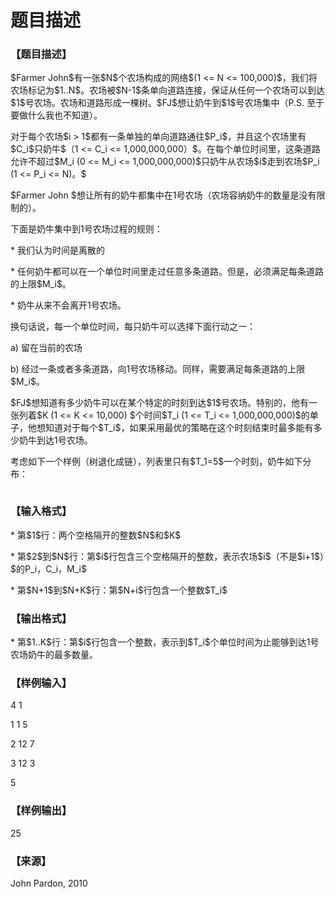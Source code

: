 # 题目描述


<h3>
【题目描述】
</h3>
<p>
$Farmer John$有一张$N$个农场构成的网络$(1 &lt;= N &lt;= 100,000)$，我们将农场标记为$1..N$。农场被$N-1$条单向道路连接，保证从任何一个农场可以到达$1$号农场。农场和道路形成一棵树。$FJ$想让奶牛到$1$号农场集中（P.S. 至于要做什么我也不知道）。 
</p>
<p>
对于每个农场$i &gt; 1$都有一条单独的单向道路通往$P_i$，并且这个农场里有$C_i$只奶牛$（1 &lt;= C_i &lt;= 1,000,000,000）$。在每个单位时间里，这条道路允许不超过$M_i (0 &lt;= M_i &lt;= 1,000,000,000)$只奶牛从农场$i$走到农场$P_i (1 &lt;= P_i &lt;= N)。$ 
</p>
<p>
$Farmer John $想让所有的奶牛都集中在1号农场（农场容纳奶牛的数量是没有限制的）。 
</p>
<p>
下面是奶牛集中到1号农场过程的规则： 
</p>
<p>
* 我们认为时间是离散的 
</p>
<p>
* 任何奶牛都可以在一个单位时间里走过任意多条道路。但是，必须满足每条道路的上限$M_i$。 
</p>
<p>
* 奶牛从来不会离开1号农场。 
</p>
<p>
换句话说，每一个单位时间，每只奶牛可以选择下面行动之一： 
</p>
<p>
a) 留在当前的农场 
</p>
<p>
b) 经过一条或者多条道路，向1号农场移动。同样，需要满足每条道路的上限$M_i$。 
</p>
<p>
$FJ$想知道有多少奶牛可以在某个特定的时刻到达$1$号农场。特别的，他有一张列着$K (1 &lt;= K &lt;= 10,000) $个时间$T_i (1 &lt;= T_i &lt;= 1,000,000,000)$的单子，他想知道对于每个$T_i$，如果采用最优的策略在这个时刻结束时最多能有多少奶牛到达1号农场。 
</p>
<p>
考虑如下一个样例（树退化成链），列表里只有$T_1=5$一个时刻，奶牛如下分布：
</p>
<p>
<img src="/upload/image/20150704/20150704214313_56832.jpg" alt=""/> 
</p>
<h3>
【输入格式】
</h3>
<p>
* 第$1$行：两个空格隔开的整数$N$和$K$ 
</p>
<p>
* 第$2$到$N$行：第$i$行包含三个空格隔开的整数，表示农场$i$（不是$i+1$）$的P_i，C_i，M_i$ 
</p>
<p>
* 第$N+1$到$N+K$行：第$N+i$行包含一个整数$T_i$
</p>
<h3>
【输出格式】
</h3>
<p>
* 第$1..K$行：第$i$行包含一个整数，表示到$T_i$个单位时间为止能够到达1号农场奶牛的最多数量。
</p>
<h3>
【样例输入】
</h3>
<p>
4 1
</p>
<p>
1 1 5
</p>
<p>
2 12 7
</p>
<p>
3 12 3
</p>
<p>
5
</p>
<h3>
【样例输出】
</h3>
<p>
25
</p>
<h3>
【来源】
</h3>
<p>
John Pardon, 2010
</p>
